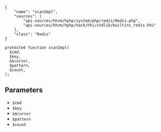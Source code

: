 ``` yamlmeta
{
    "name": "scanImpl",
    "sources": [
        "api-sources/hhvm/hphp/system/php/redis/Redis.php",
        "api-sources/hhvm/hphp/hack/hhi/stdlib/builtins_redis.hhi"
    ],
    "class": "Redis"
}
```




``` Hack
protected function scanImpl(
  $cmd,
  $key,
  &$cursor,
  $pattern,
  $count,
);
```




## Parameters




+ ` $cmd `
+ ` $key `
+ ` &$cursor `
+ ` $pattern `
+ ` $count `
<!-- HHAPIDOC -->
